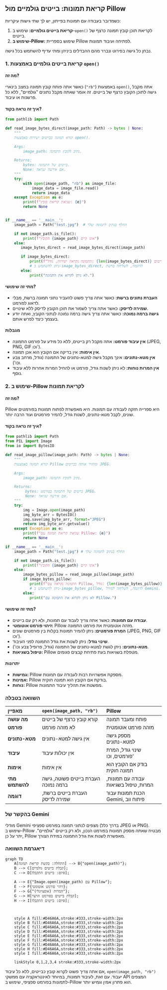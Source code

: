 ## קריאת תמונות: בייטים גולמיים מול Pillow

כשמדובר בעבודה עם תמונות בפייתון, יש לך שתי גישות עיקריות:

1.  **קריאת בייטים גולמיים:** שימוש ב-`open()` לקריאת תוכן קובץ תמונה כרצף של בייטים.
2.  **שימוש ב-Pillow:** שימוש בספריית Pillow לפתיחה ועיבוד תמונות.

נבחן כל גישה בפירוט ונברר מהם ההבדלים ביניהן ומתי עדיף להשתמש בכל גישה.

### 1. קריאת בייטים גולמיים באמצעות `open()`

#### מה זה?

כאשר אתה פותח קובץ תמונה במצב בינארי (`"rb"`) באמצעות `open()`, אתה מקבל גישה לתוכן הקובץ כרצף של בייטים. זה אומר שאתה מקבל נתונים "גולמיים", ללא כל פרשנות או עיבוד.

#### איך זה נראה בקוד?

```python
from pathlib import Path

def read_image_bytes_direct(image_path: Path) -> bytes | None:
    """
    קורא תמונה כבייטים ישירות באמצעות open().

    Args:
        image_path: נתיב לקובץ התמונה.

    Returns:
        bytes: בייטים של התמונה.
        None: אם אירעה שגיאה.
    """
    try:
        with open(image_path, "rb") as image_file:
            image_data = image_file.read()
            return image_data
    except Exception as e:
        print(f"שגיאת קריאת קובץ: {e}")
        return None


if __name__ == '__main__':
    image_path = Path("test.jpg")  # החלף בנתיב לתמונה שלך

    if not image_path.is_file():
        print(f"הקובץ {image_path} אינו קיים")
    else:
       image_bytes_direct = read_image_bytes_direct(image_path)

       if image_bytes_direct:
           print(f"התמונה נקראה ישירות, גודל: {len(image_bytes_direct)} בייטים")
           # ניתן להשתמש ב-image_bytes_direct, לדוגמה, לשליחה ברשת
       else:
           print("לא ניתן לקרוא את התמונה.")
```

#### מתי זה שימושי?

*   **העברת נתונים ברשת:** כאשר אתה צריך פשוט להעביר נתוני תמונה ברשת, מבלי לדאוג לפורמט.
*   **שמירה לדיסק:** כאשר אתה צריך לשמור את תוכן הקובץ לדיסק ללא שינויים.
*   **גישה ברמה נמוכה:** כאשר אתה צריך גישה ברמה נמוכה לנתוני הקובץ, ואתה יודע בעצמך כיצד לפרש אותם.

#### מגבלות

*   **אין עיבוד פורמט:** אתה מקבל רק בייטים, ללא כל מידע על פורמט התמונה (JPEG, PNG, GIF וכו').
*   **אין אימות:** אין בדיקה אם הקובץ הוא אכן תמונה.
*   **אין מטא-נתונים:** אינך מקבל גישה למטא-נתונים של התמונה (גודל, מרחב צבע וכו').
*   **אין המרות נוחות:** לא ניתן לשנות גודל, פורמט או להחיל המרות אחרות ללא עיבוד נוסף.

### 2. שימוש ב-Pillow לקריאת תמונות

#### מה זה?

Pillow היא ספרייה חזקה לעבודה עם תמונות. היא מאפשרת לפתוח תמונות בפורמטים שונים, לקבל מטא-נתונים, לשנות גודל, להמיר פורמטים ועוד הרבה יותר.

#### איך זה נראה בקוד?

```python
from pathlib import Path
from PIL import Image
from io import BytesIO

def read_image_pillow(image_path: Path) -> bytes | None:
    """
    קורא תמונה באמצעות Pillow ומחזיר אותה כבייטים JPEG.

    Args:
        image_path: נתיב לקובץ התמונה.

    Returns:
         bytes: בייטים של התמונה בפורמט JPEG.
         None: אם אירעה שגיאה.
    """
    try:
        img = Image.open(image_path)
        img_byte_arr = BytesIO()
        img.save(img_byte_arr, format="JPEG")
        return img_byte_arr.getvalue()
    except Exception as e:
        print(f"שגיאת קריאת תמונה עם Pillow: {e}")
        return None

if __name__ == '__main__':
    image_path = Path("test.jpg") # החלף בנתיב לתמונה שלך

    if not image_path.is_file():
        print(f"הקובץ {image_path} אינו קיים")
    else:
        image_bytes_pillow = read_image_pillow(image_path)
        if image_bytes_pillow:
           print(f"התמונה נקראה עם Pillow, גודל: {len(image_bytes_pillow)} בייטים")
           # ניתן להשתמש ב-image_bytes_pillow, לדוגמה, לשליחה למודל Gemini.
        else:
           print("לא ניתן לקרוא את התמונה עם Pillow.")
```

#### מתי זה שימושי?

*   **עבודה עם תמונות:** כאשר אתה צריך לעבוד עם תמונות, ולא רק עם בייטים.
*   **זיהוי פורמט אוטומטי:** Pillow מזהה אוטומטית את פורמט התמונה.
*   **המרת פורמטים:** ניתן להמיר תמונות בקלות בין פורמטים שונים (JPEG, PNG, GIF וכו').
*   **שינוי גודל:** ניתן לשנות את גודל התמונה לפני העיבוד.
*   **מטא-נתונים:** ניתן לגשת למטא-נתונים של התמונה (גודל, פרופיל צבע וכו').
*   **טיפול בשגיאות:** Pillow מטפלת בשגיאות בעת פתיחת קבצים פגומים.

#### יתרונות

*   **גמישות:** Pillow מספקת אפשרויות רבות לעבודה עם תמונות.
*   **אמינות:** Pillow בודקת אם הקובץ הוא תמונה חוקית.
*   **נוחות:** Pillow מפשטת את תהליך עיבוד התמונות.

### השוואה בטבלה

| מאפיין             | `open(image_path, "rb")`                                    | Pillow                                                      |
| :------------------------- | :---------------------------------------------------------- | :---------------------------------------------------------- |
| **מה עושה**            | קורא קובץ כרצף של בייטים                     | פותח ומעבד תמונה                         |
| **פורמט**                | לא מזהה פורמט                                        | מזהה פורמט אוטומטית                              |
| **מטא-נתונים**            | אין גישה למטא-נתונים                                     | מספק גישה למטא-נתונים                             |
| **עיבוד**              | אין יכולות עיבוד                                 | שינוי גודל, המרת פורמטים, וכו'              |
| **אימות**             | אין אימות                                                | בודק אם הקובץ הוא תמונה חוקית          |
| **מתי להשתמש**    | העברת בייטים פשוטה, גישה ברמה נמוכה              | עבודה עם תמונות, המרות, טיפול בשגיאות |
| **דוגמה**                | העברת בייטים ברשת, שמירה לדיסק                  | הכנת תמונות עבור Gemini, פיתוח ווב           |

### בהקשר של Gemini

מודלי Gemini מצפים לנתוני תמונה בפורמט ספציפי (בדרך כלל JPEG או PNG). שימוש ב-Pillow מבטיח שאתה מספק תמונות בפורמט הנכון, ולא רק בייטים "גולמיים". יתר על כן, Pillow מאפשרת לשנות את גודל התמונה במידת הצורך.

### דיאגרמת השוואה

```mermaid
graph TD
    A[התחלה: בקשת קריאת תמונה] --> B{"open(image_path)"};
    B --> C[קבלת בייטים גולמיים];
    C --> D[סיום: בייטים התקבלו];

    A --> E{"Image.open(image_path) עם Pillow"};
    E --> F{זיהוי פורמט אוטומטי};
    F --> G{"המרות (אופציונלי)"};
    G --> H[קבלת בייטים בפורמט הרצוי];
    H --> I[סיום: בייטים התקבלו];

    
    
    style A fill:#D46A6A,stroke:#333,stroke-width:2px
    style B fill:#D46A6A,stroke:#333,stroke-width:2px
    style C fill:#D46A6A,stroke:#333,stroke-width:2px
    style D fill:#D46A6A,stroke:#333,stroke-width:2px
    style E fill:#D46A6A,stroke:#333,stroke-width:2px
    style F fill:#D46A6A,stroke:#333,stroke-width:2px
    style G fill:#D46A6A,stroke:#333,stroke-width:2px
    style H fill:#D46A6A,stroke:#333,stroke-width:2px
    style I fill:#D46A6A,stroke:#333,stroke-width:2px
    
    linkStyle 0,1,2,3,4 stroke:#333,stroke-width:2px
```

אם אתה צריך פשוט לקרוא קובץ כבייטים, ללא כל עיבוד, `open(image_path, "rb")` יעבוד. עם זאת, לעיבוד תמונות, במיוחד לאינטראקציה עם ממשקי API המצפים לתמונות בפורמט ספציפי, שימוש ב-Pillow הוא פתרון אמין וגמיש יותר.
